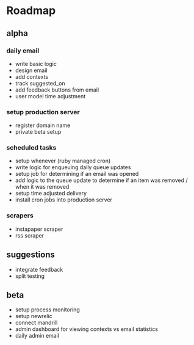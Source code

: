# Roadmap #

## alpha ##

### daily email ###
* write basic logic
* design email
* add contexts
* track suggested_on
* add feedback buttons from email
* user model time adjustment

### setup production server ###
* register domain name
* private beta setup

### scheduled tasks ###
* setup whenever (ruby managed cron)
* write logic for enqueuing daily queue updates
* setup job for determining if an email was opened
* add logic to the queue update to determine if an item was removed / when it was removed
* setup time adjusted delivery
* install cron jobs into production server

### scrapers ###
* instapaper scraper
* rss scraper

## suggestions ##
* integrate feedback
* split testing

## beta ##
* setup process monitoring
* setup newrelic
* connect mandrill
* admin dashboard for viewing contexts vs email statistics
* daily admin email
